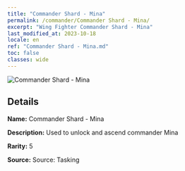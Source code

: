 ```yaml
---
title: "Commander Shard - Mina"
permalink: /commander/Commander Shard - Mina/
excerpt: "Wing Fighter Commander Shard - Mina"
last_modified_at: 2023-10-18
locale: en
ref: "Commander Shard - Mina.md"
toc: false
classes: wide
---
```



 ![Commander Shard - Mina](/images/commander/actor_debris_4_zbsx_img11.png)

## Details

 **Name:** Commander Shard - Mina 

 **Description:** Used to unlock and ascend commander Mina 

 **Rarity:** 5 

 **Source:** Source: Tasking 


